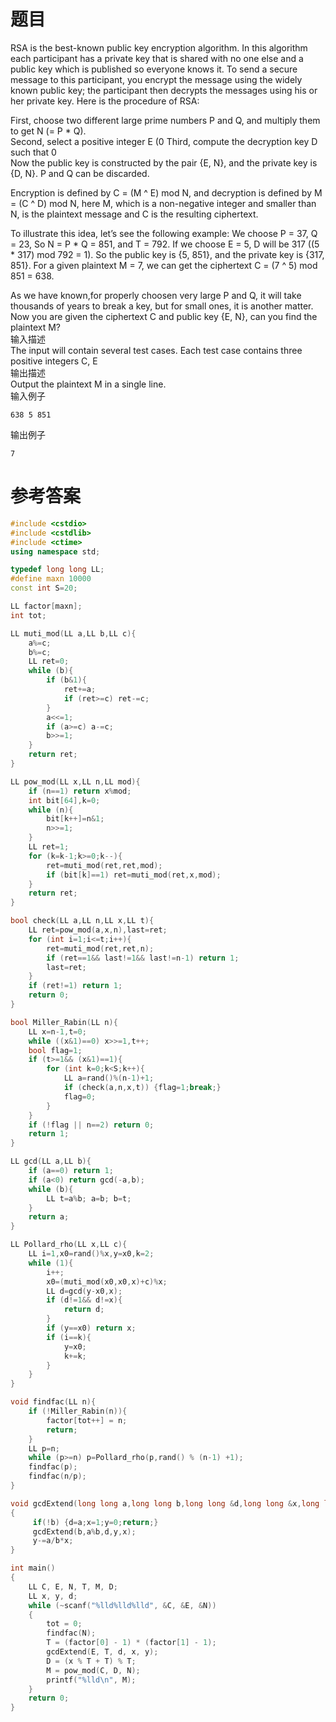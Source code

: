 # 题目
RSA is the best-known public key encryption algorithm. In this algorithm each participant has a private key that is shared with no one else and a public key which is published so everyone knows it. To send a secure message to this participant, you encrypt the message using the widely known public key; the participant then decrypts the messages using his or her private key. Here is the procedure of RSA:

First, choose two different large prime numbers P and Q, and multiply them to get N (= P * Q).<br>
Second, select a positive integer E (0 Third, compute the decryption key D such that 0<br>
Now the public key is constructed by the pair {E, N}, and the private key is {D, N}. P and Q can be discarded.<br>

Encryption is defined by C = (M ^ E) mod N, and decryption is defined by M = (C ^ D) mod N, here M, which is a non-negative integer and smaller than N, is the plaintext message and C is the resulting ciphertext.

To illustrate this idea, let’s see the following example:
We choose P = 37, Q = 23, So N = P * Q = 851, and T = 792. If we choose E = 5, D will be 317 ((5 * 317) mod 792 = 1). So the public key is {5, 851}, and the private key is {317, 851}. For a given plaintext M = 7, we can get the ciphertext C = (7 ^ 5) mod 851 = 638.

As we have known,for properly choosen very large P and Q, it will take thousands of years to break a key, but for small ones, it is another matter.
Now you are given the ciphertext C and public key {E, N}, can you find the plaintext M?<br>
输入描述<br>
The input will contain several test cases. Each test case contains three positive integers C, E<br>
输出描述<br>
Output the plaintext M in a single line.<br>
输入例子<br>
```
638 5 851
```
输出例子
```
7
```
# 参考答案
```c++
#include <cstdio>
#include <cstdlib>
#include <ctime>
using namespace std;

typedef long long LL;
#define maxn 10000
const int S=20;

LL factor[maxn];
int tot;

LL muti_mod(LL a,LL b,LL c){    
    a%=c;
    b%=c;
    LL ret=0;
    while (b){
        if (b&1){
            ret+=a;
            if (ret>=c) ret-=c;
        }
        a<<=1;
        if (a>=c) a-=c;
        b>>=1;
    }
    return ret;
}

LL pow_mod(LL x,LL n,LL mod){  
    if (n==1) return x%mod;
    int bit[64],k=0;
    while (n){
        bit[k++]=n&1;
        n>>=1;
    }
    LL ret=1;
    for (k=k-1;k>=0;k--){
        ret=muti_mod(ret,ret,mod);
        if (bit[k]==1) ret=muti_mod(ret,x,mod);
    }
    return ret;
}

bool check(LL a,LL n,LL x,LL t){   
    LL ret=pow_mod(a,x,n),last=ret;
    for (int i=1;i<=t;i++){
        ret=muti_mod(ret,ret,n);
        if (ret==1&& last!=1&& last!=n-1) return 1;
        last=ret;
    }
    if (ret!=1) return 1;
    return 0;
}

bool Miller_Rabin(LL n){
    LL x=n-1,t=0;
    while ((x&1)==0) x>>=1,t++;
    bool flag=1;
    if (t>=1&& (x&1)==1){
        for (int k=0;k<S;k++){
            LL a=rand()%(n-1)+1;
            if (check(a,n,x,t)) {flag=1;break;}
            flag=0;
        }
    }
    if (!flag || n==2) return 0;
    return 1;
}

LL gcd(LL a,LL b){
    if (a==0) return 1;
    if (a<0) return gcd(-a,b);
    while (b){
        LL t=a%b; a=b; b=t;
    }
    return a;
}

LL Pollard_rho(LL x,LL c){
    LL i=1,x0=rand()%x,y=x0,k=2;
    while (1){
        i++;
        x0=(muti_mod(x0,x0,x)+c)%x;
        LL d=gcd(y-x0,x);
        if (d!=1&& d!=x){
            return d;
        }
        if (y==x0) return x;
        if (i==k){
            y=x0;
            k+=k;
        }
    }
}

void findfac(LL n){           
    if (!Miller_Rabin(n)){
        factor[tot++] = n;
        return;
    }
    LL p=n;
    while (p>=n) p=Pollard_rho(p,rand() % (n-1) +1);
    findfac(p);
    findfac(n/p);
}

void gcdExtend(long long a,long long b,long long &d,long long &x,long long &y)
{
     if(!b) {d=a;x=1;y=0;return;}
     gcdExtend(b,a%b,d,y,x);
     y-=a/b*x;
}

int main()
{
    LL C, E, N, T, M, D;
    LL x, y, d;
    while (~scanf("%lld%lld%lld", &C, &E, &N))
    {
        tot = 0;
        findfac(N);
        T = (factor[0] - 1) * (factor[1] - 1);
        gcdExtend(E, T, d, x, y);
        D = (x % T + T) % T;
        M = pow_mod(C, D, N);
        printf("%lld\n", M);
    }
    return 0;
}
